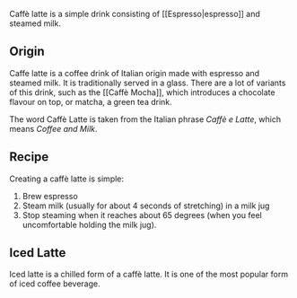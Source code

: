 Caffè latte is a simple drink consisting of [[Espresso|espresso]] and steamed milk.
## Origin
Caffe latte is a coffee drink of Italian origin made with espresso and steamed milk. It is traditionally served in a glass. There are a lot of variants of this drink, such as the [[Caffè Mocha]], which introduces a chocolate flavour on top, or matcha, a green tea drink. 

The word Caffè Latte is taken from the Italian phrase *Caffè e Latte*, which means *Coffee and Milk*. 
## Recipe
Creating a caffè latte is simple:
1. Brew espresso
2. Steam milk (usually for about 4 seconds of stretching) in a milk jug
3. Stop steaming when it reaches about 65 degrees (when you feel uncomfortable holding the milk jug). 
## Iced Latte
Iced latte is a chilled form of a caffè latte. It is one of the most popular form of iced coffee beverage.
##